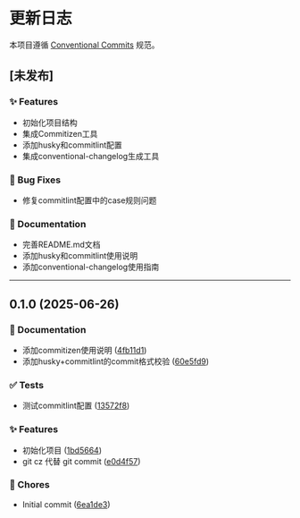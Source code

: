 # 更新日志

本项目遵循 [Conventional Commits](https://www.conventionalcommits.org/) 规范。

## [未发布]

### ✨ Features
- 初始化项目结构
- 集成Commitizen工具
- 添加husky和commitlint配置
- 集成conventional-changelog生成工具

### 🐛 Bug Fixes
- 修复commitlint配置中的case规则问题

### 📝 Documentation
- 完善README.md文档
- 添加husky和commitlint使用说明
- 添加conventional-changelog使用指南

---

## 0.1.0 (2025-06-26)

### 📝 Documentation
- 添加commitizen使用说明 ([4fb11d1](https://github.com/chenjiaobin/use-commitizen/commit/4fb11d1))
- 添加husky+commitlint的commit格式校验 ([60e5fd9](https://github.com/chenjiaobin/use-commitizen/commit/60e5fd9))

### ✅ Tests
- 测试commitlint配置 ([13572f8](https://github.com/chenjiaobin/use-commitizen/commit/13572f8))

### ✨ Features
- 初始化项目 ([1bd5664](https://github.com/chenjiaobin/use-commitizen/commit/1bd5664))
- git cz 代替 git commit ([e0d4f57](https://github.com/chenjiaobin/use-commitizen/commit/e0d4f57))

### 🔧 Chores
- Initial commit ([6ea1de3](https://github.com/chenjiaobin/use-commitizen/commit/6ea1de3))



